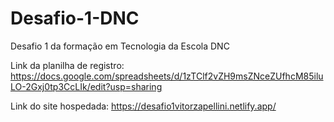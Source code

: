 # Desafio-1-DNC
Desafio 1 da formação em Tecnologia da Escola DNC

Link da planilha de registro: https://docs.google.com/spreadsheets/d/1zTClf2vZH9msZNceZUfhcM85iluLO-2Gxj0tp3CcLIk/edit?usp=sharing

Link do site hospedada: https://desafio1vitorzapellini.netlify.app/
